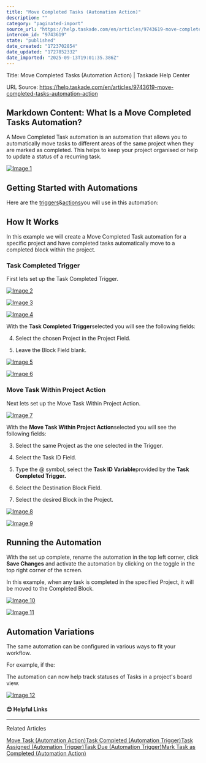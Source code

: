 ```yaml
---
title: "Move Completed Tasks (Automation Action)"
description: ""
category: "paginated-import"
source_url: "https://help.taskade.com/en/articles/9743619-move-completed-tasks-automation-action"
intercom_id: "9743619"
state: "published"
date_created: "1723702854"
date_updated: "1727852332"
date_imported: "2025-09-13T19:01:35.386Z"
---
```


Title: Move Completed Tasks (Automation Action) | Taskade Help Center

URL Source: https://help.taskade.com/en/articles/9743619-move-completed-tasks-automation-action

Markdown Content:
**What Is a Move Completed Tasks Automation?**
----------------------------------------------

A Move Completed Task automation is an automation that allows you to automatically move tasks to different areas of the same project when they are marked as completed. This helps to keep your project organised or help to update a status of a recurring task.

[![Image 1](https://downloads.intercomcdn.com/i/o/1146374040/9ece65074e59e8002aab5f7e/Overall+View+Done.png?expires=1757791800&signature=47c9c91c569e26132d849e71474d4d898d868ebfe0ffd80734da75d31bc92957&req=dSEjEMp5mYFbWfMW1HO4zZ9KIdnjrsalK1CzCYTAB0nWqFgGW6WvlGi1pQcT%0AhXFc2Fb%2BTG3F3f8ucmo%3D%0A)](https://downloads.intercomcdn.com/i/o/1146374040/9ece65074e59e8002aab5f7e/Overall+View+Done.png?expires=1757791800&signature=47c9c91c569e26132d849e71474d4d898d868ebfe0ffd80734da75d31bc92957&req=dSEjEMp5mYFbWfMW1HO4zZ9KIdnjrsalK1CzCYTAB0nWqFgGW6WvlGi1pQcT%0AhXFc2Fb%2BTG3F3f8ucmo%3D%0A)

**Getting Started with Automations**
------------------------------------

Here are the [triggers](https://intercom.help/taskade/en/articles/8958469)&[actions](https://intercom.help/taskade/en/articles/8958467)you will use in this automation:

**How It Works**
----------------

In this example we will create a Move Completed Task automation for a specific project and have completed tasks automatically move to a completed block within the project.

### Task Completed Trigger

First lets set up the Task Completed Trigger.

[![Image 2](https://downloads.intercomcdn.com/i/o/1146375867/eb1eb90e91c3970cb6eb0f55/Create+Automation+Done.png?expires=1757791800&signature=ac4a69c74f80f5a8fead1e76514da680a44469dd9aa34f9bf8d5b5bb4102f2bd&req=dSEjEMp5mIlZXvMW1HO4zV2MYAlt11ml6tLU%2FNTFmFmcWvsQ93q51wummU8T%0A0R0ZBTJM1LIO93cQT%2B8%3D%0A)](https://downloads.intercomcdn.com/i/o/1146375867/eb1eb90e91c3970cb6eb0f55/Create+Automation+Done.png?expires=1757791800&signature=ac4a69c74f80f5a8fead1e76514da680a44469dd9aa34f9bf8d5b5bb4102f2bd&req=dSEjEMp5mIlZXvMW1HO4zV2MYAlt11ml6tLU%2FNTFmFmcWvsQ93q51wummU8T%0A0R0ZBTJM1LIO93cQT%2B8%3D%0A)

[![Image 3](https://downloads.intercomcdn.com/i/o/1146377927/ed48918d27be8c77c12b2cd6/Select+Trigger+Done.png?expires=1757791800&signature=6c9ef158e6c94589087969c3ffa6a3b7900ed26ec4eef7fe7ea5db91ca2ea460&req=dSEjEMp5mohdXvMW1HO4zb4X2%2Fi2LuWyX1ab%2B2Jxqf17MLsxYykKfoYb49O3%0Ai55XBHS1v%2FptMRlfz1k%3D%0A)](https://downloads.intercomcdn.com/i/o/1146377927/ed48918d27be8c77c12b2cd6/Select+Trigger+Done.png?expires=1757791800&signature=6c9ef158e6c94589087969c3ffa6a3b7900ed26ec4eef7fe7ea5db91ca2ea460&req=dSEjEMp5mohdXvMW1HO4zb4X2%2Fi2LuWyX1ab%2B2Jxqf17MLsxYykKfoYb49O3%0Ai55XBHS1v%2FptMRlfz1k%3D%0A)

[![Image 4](https://downloads.intercomcdn.com/i/o/1146376649/1d9897359ef2b2ec1d170599/Trigger+Overview+Done.png?expires=1757791800&signature=1b2acb21fdfbe5fc7f81273bbc28262f519edc0b6b332984ee83fdbfcc3a8f7a&req=dSEjEMp5m4dbUPMW1HO4zQmn%2BTuxOqFMz1uMbbXzF0KFOLdH3Em3drWuQZuR%0AyGnw4%2FHK6Kj1L66LtIQ%3D%0A)](https://downloads.intercomcdn.com/i/o/1146376649/1d9897359ef2b2ec1d170599/Trigger+Overview+Done.png?expires=1757791800&signature=1b2acb21fdfbe5fc7f81273bbc28262f519edc0b6b332984ee83fdbfcc3a8f7a&req=dSEjEMp5m4dbUPMW1HO4zQmn%2BTuxOqFMz1uMbbXzF0KFOLdH3Em3drWuQZuR%0AyGnw4%2FHK6Kj1L66LtIQ%3D%0A)

With the **Task Completed Trigger**selected you will see the following fields:

4. Select the chosen Project in the Project Field.

5. Leave the Block Field blank.

[![Image 5](https://downloads.intercomcdn.com/i/o/1146378860/2f901a994c33b9bb0f53facd/Trigger+Select+Project+Done.png?expires=1757791800&signature=81f0d1a249bd5cb1a4b81d64c7a374ac0b4cb9bbaa82206428d1e611cd02fe39&req=dSEjEMp5lYlZWfMW1HO4zREXrWXdLPk98pxV8ezZP56Hv17qRcfavtqOO2uX%0AaSd%2F903iv7Wxi34qcj0%3D%0A)](https://downloads.intercomcdn.com/i/o/1146378860/2f901a994c33b9bb0f53facd/Trigger+Select+Project+Done.png?expires=1757791800&signature=81f0d1a249bd5cb1a4b81d64c7a374ac0b4cb9bbaa82206428d1e611cd02fe39&req=dSEjEMp5lYlZWfMW1HO4zREXrWXdLPk98pxV8ezZP56Hv17qRcfavtqOO2uX%0AaSd%2F903iv7Wxi34qcj0%3D%0A)

[![Image 6](https://downloads.intercomcdn.com/i/o/1146379878/4760ce114a174dcd265ecae0/Completed+Trigger+Done.png?expires=1757791800&signature=e1fcb57175870baa0c29d7a58e6240a2ea62a089718be91f5f5b66c0599750e4&req=dSEjEMp5lIlYUfMW1HO4zSGZjvecbkjyhF5WnGa%2FGwaJ3X4sSYJgXgcX8sQM%0AknQEzsjm5EdUNYOwdQA%3D%0A)](https://downloads.intercomcdn.com/i/o/1146379878/4760ce114a174dcd265ecae0/Completed+Trigger+Done.png?expires=1757791800&signature=e1fcb57175870baa0c29d7a58e6240a2ea62a089718be91f5f5b66c0599750e4&req=dSEjEMp5lIlYUfMW1HO4zSGZjvecbkjyhF5WnGa%2FGwaJ3X4sSYJgXgcX8sQM%0AknQEzsjm5EdUNYOwdQA%3D%0A)

### Move Task Within Project Action

Next lets set up the Move Task Within Project Action.

[![Image 7](https://downloads.intercomcdn.com/i/o/1146380796/a7d180b7bf9fd51240cc1e5f/Action+Overview+Done.png?expires=1757791800&signature=63d429eadcae1941dee78fdbab1188b4004836541b2064816127074910aa6481&req=dSEjEMp2nYZWX%2FMW1HO4za%2Fnrn0vGXw3YnIXHJKDM6ioDveBGchs8MYEsSVz%0Au31faVjpfIm9Q%2Bk3kDI%3D%0A)](https://downloads.intercomcdn.com/i/o/1146380796/a7d180b7bf9fd51240cc1e5f/Action+Overview+Done.png?expires=1757791800&signature=63d429eadcae1941dee78fdbab1188b4004836541b2064816127074910aa6481&req=dSEjEMp2nYZWX%2FMW1HO4za%2Fnrn0vGXw3YnIXHJKDM6ioDveBGchs8MYEsSVz%0Au31faVjpfIm9Q%2Bk3kDI%3D%0A)

With the **Move Task Within Project Action**selected you will see the following fields:

3. Select the same Project as the one selected in the Trigger.

4. Select the Task ID Field.

5. Type the @ symbol, select the **Task ID Variable**provided by the **Task Completed Trigger.**

6. Select the Destination Block Field.

7. Select the desired Block in the Project.

[![Image 8](https://downloads.intercomcdn.com/i/o/1146381449/2022cdc6c1b1f61726420a4e/Task+ID+field+Done.png?expires=1757791800&signature=c4aa33d6ab1684a90d915ddd52a67ff0f11933429ebfbe292d585955427854a8&req=dSEjEMp2nIVbUPMW1HO4zemBxVCQw6bQO9LlWl8Ugd3n5sii8a47cVX688C3%0A48tPCt72aahO28f8x%2Bg%3D%0A)](https://downloads.intercomcdn.com/i/o/1146381449/2022cdc6c1b1f61726420a4e/Task+ID+field+Done.png?expires=1757791800&signature=c4aa33d6ab1684a90d915ddd52a67ff0f11933429ebfbe292d585955427854a8&req=dSEjEMp2nIVbUPMW1HO4zemBxVCQw6bQO9LlWl8Ugd3n5sii8a47cVX688C3%0A48tPCt72aahO28f8x%2Bg%3D%0A)

[![Image 9](https://downloads.intercomcdn.com/i/o/1146383100/325de1d15de97e11007cd7eb/Completed+Action+Done.png?expires=1757791800&signature=f82120c7ebf4515163d2922912f22cfda20df383ea4854ead93ecec0b06d6b7a&req=dSEjEMp2noBfWfMW1HO4zeMsOBPDjwSZtuarTdz9xLCGDRaSBdEihs%2FKkmYC%0AOoIoc77ENr6HYbAbmdo%3D%0A)](https://downloads.intercomcdn.com/i/o/1146383100/325de1d15de97e11007cd7eb/Completed+Action+Done.png?expires=1757791800&signature=f82120c7ebf4515163d2922912f22cfda20df383ea4854ead93ecec0b06d6b7a&req=dSEjEMp2noBfWfMW1HO4zeMsOBPDjwSZtuarTdz9xLCGDRaSBdEihs%2FKkmYC%0AOoIoc77ENr6HYbAbmdo%3D%0A)

Running the Automation
----------------------

With the set up complete, rename the automation in the top left corner, click **Save Changes** and activate the automation by clicking on the toggle in the top right corner of the screen.

In this example, when any task is completed in the specified Project, it will be moved to the Completed Block.

[![Image 10](https://downloads.intercomcdn.com/i/o/1146384080/75e2df1447ab7d73ad4388a4/CleanShot+2024-08-15+at+16_04_58%402x.png?expires=1757791800&signature=3496b09a236d24f00bdad49af977192c2a11b5449b8e849e2300800013436d30&req=dSEjEMp2mYFXWfMW1HO4zUUouP%2BIcnilWLl9jwYBPbqBhPH6fbcgN4e%2BbbHg%0Ax6iMDdDfcfjzKTYy1Rg%3D%0A)](https://downloads.intercomcdn.com/i/o/1146384080/75e2df1447ab7d73ad4388a4/CleanShot+2024-08-15+at+16_04_58%402x.png?expires=1757791800&signature=3496b09a236d24f00bdad49af977192c2a11b5449b8e849e2300800013436d30&req=dSEjEMp2mYFXWfMW1HO4zUUouP%2BIcnilWLl9jwYBPbqBhPH6fbcgN4e%2BbbHg%0Ax6iMDdDfcfjzKTYy1Rg%3D%0A)

[![Image 11](https://downloads.intercomcdn.com/i/o/1146388748/7c5ea0dbc5d212016e1be2c2/CleanShot+2024-08-15+at+16_06_44.gif?expires=1757791800&signature=20a88f74923d9b1af270f65b26577986ef667b679feceabaaa9352ebc439e3ff&req=dSEjEMp2lYZbUfMW1HO4zUdsX4w6cxDYqTqEbkFBXltRIbeWGvwjylJm6XXR%0AuQpVYHZ7CLEyCL1l4N4%3D%0A)](https://downloads.intercomcdn.com/i/o/1146388748/7c5ea0dbc5d212016e1be2c2/CleanShot+2024-08-15+at+16_06_44.gif?expires=1757791800&signature=20a88f74923d9b1af270f65b26577986ef667b679feceabaaa9352ebc439e3ff&req=dSEjEMp2lYZbUfMW1HO4zUdsX4w6cxDYqTqEbkFBXltRIbeWGvwjylJm6XXR%0AuQpVYHZ7CLEyCL1l4N4%3D%0A)

Automation Variations
---------------------

The same automation can be configured in various ways to fit your workflow.

For example, if the:

The automation can now help track statuses of Tasks in a project's board view.

[![Image 12](https://downloads.intercomcdn.com/i/o/1146396796/850401ce805de5a9becf0feb/CleanShot+2024-08-15+at+16_14_37.gif?expires=1757791800&signature=cde98fb37ead284d0c5e6608930e5b6be025eb921cde4b60dad0aec71b6f3a1f&req=dSEjEMp3m4ZWX%2FMW1HO4ze5cAUoxrfbk7UtdTy58WQswYBqvCAKc1Vf%2FUY9y%0AlzKCL1aEs1rVYhaMoWw%3D%0A)](https://downloads.intercomcdn.com/i/o/1146396796/850401ce805de5a9becf0feb/CleanShot+2024-08-15+at+16_14_37.gif?expires=1757791800&signature=cde98fb37ead284d0c5e6608930e5b6be025eb921cde4b60dad0aec71b6f3a1f&req=dSEjEMp3m4ZWX%2FMW1HO4ze5cAUoxrfbk7UtdTy58WQswYBqvCAKc1Vf%2FUY9y%0AlzKCL1aEs1rVYhaMoWw%3D%0A)

#### 😊 Helpful Links

* * *

Related Articles

[Move Task (Automation Action)](https://help.taskade.com/en/articles/9895728-move-task-automation-action)[Task Completed (Automation Trigger)](https://help.taskade.com/en/articles/9896278-task-completed-automation-trigger)[Task Assigned (Automation Trigger)](https://help.taskade.com/en/articles/9901065-task-assigned-automation-trigger)[Task Due (Automation Trigger)](https://help.taskade.com/en/articles/9901674-task-due-automation-trigger)[Mark Task as Completed (Automation Action)](https://help.taskade.com/en/articles/11410590-mark-task-as-completed-automation-action)
